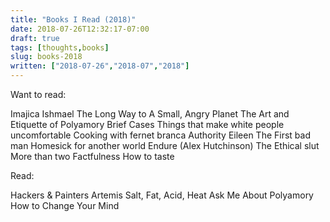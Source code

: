 ```yaml
---
title: "Books I Read (2018)"
date: 2018-07-26T12:32:17-07:00
draft: true
tags: [thoughts,books]
slug: books-2018
written: ["2018-07-26","2018-07","2018"]
---
```


Want to read:

Imajica
Ishmael
The Long Way to A Small, Angry Planet
The Art and Etiquette of Polyamory
Brief Cases
Things that make white people uncomfortable
Cooking with fernet branca
Authority
Eileen
The First bad man
Homesick for another world
Endure (Alex Hutchinson)
The Ethical slut
More than two
Factfulness
How to taste

Read:

Hackers & Painters
Artemis
Salt, Fat, Acid, Heat
Ask Me About Polyamory
How to Change Your Mind

